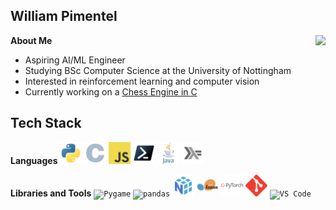 ## William Pimentel
<img align="right" src="https://github-readme-streak-stats.herokuapp.com/?user=W1lli4mP&hide_border=true&background=00000000&ring=00CEC9&fire=00CEC9&currStreakNum=FFFFFF&currStreakLabel=00CEC9&sideNums=FFFFFF&sideLabels=00CEC9&dates=7F7F7F">

**About Me**
- Aspiring AI/ML Engineer
- Studying BSc Computer Science at the University of Nottingham
- Interested in reinforcement learning and computer vision
- Currently working on a [Chess Engine in C](https://github.com/W1lli4mP/Chess-Engine-In-C)

## Tech Stack
**Languages**
<code><img height="35" src="https://raw.githubusercontent.com/github/explore/master/topics/python/python.png"></code>
<code><img height="35" src="https://raw.githubusercontent.com/github/explore/master/topics/c/c.png"></code>
<code><img height="35" src="https://raw.githubusercontent.com/github/explore/master/topics/javascript/javascript.png"></code>
<code><img height="35" src="https://raw.githubusercontent.com/github/explore/master/topics/powershell/powershell.png"></code>
<code><img height="35" src="https://raw.githubusercontent.com/github/explore/master/topics/java/java.png"></code>
<code><img height="35" src="https://raw.githubusercontent.com/github/explore/master/topics/haskell/haskell.png"></code>

**Libraries and Tools**
<code><img height="40" src="https://www.pygame.org/docs/_images/pygame_logo.png" title="Pygame"></code>
<code><img height="40" src="https://raw.githubusercontent.com/pandas-dev/pandas/master/web/pandas/static/img/pandas.svg" title="pandas"></code>
<code><img height="35" src="https://raw.githubusercontent.com/github/explore/master/topics/numpy/numpy.png"></code>
<code><img height="35" src="https://raw.githubusercontent.com/github/explore/master/topics/scikit-learn/scikit-learn.png"></code>
<code><img height="35" src="https://raw.githubusercontent.com/github/explore/master/topics/pytorch/pytorch.png"></code>
<code><img height="35" src="https://raw.githubusercontent.com/github/explore/master/topics/git/git.png"></code>
<code><img height="35" src="https://cdn.svgporn.com/logos/visual-studio-code.svg" title="VS Code"></code>

<!--
**W1lli4mP/W1lli4mP** is a ✨ _special_ ✨ repository because its `README.md` (this file) appears on your GitHub profile.

Here are some ideas to get you started:

- 🔭 I’m currently working on ...
- 🌱 I’m currently learning ...
- 👯 I’m looking to collaborate on ...
- 🤔 I’m looking for help with ...
- 💬 Ask me about ...
- 📫 How to reach me: ...
- 😄 Pronouns: ...
- ⚡ Fun fact: ...
-->
